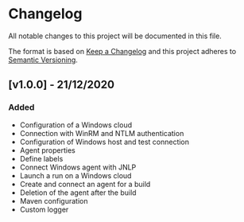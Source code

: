# Changelog
All notable changes to this project will be documented in this file.

The format is based on [Keep a Changelog](http://keepachangelog.com/en/1.0.0/)
and this project adheres to [Semantic Versioning](http://semver.org/spec/v2.0.0.html).

## [v1.0.0] - 21/12/2020
### Added
- Configuration of a Windows cloud
- Connection with WinRM and NTLM authentication
- Configuration of Windows host and test connection
- Agent properties
- Define labels
- Connect Windows agent with JNLP
- Launch a run on a Windows cloud
- Create and connect an agent for a build
- Deletion of the agent after the build
- Maven configuration
- Custom logger